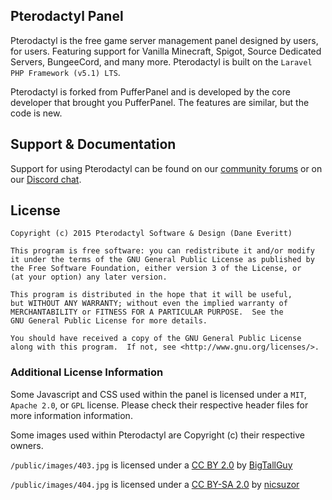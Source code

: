 ## Pterodactyl Panel
Pterodactyl is the free game server management panel designed by users, for users. Featuring support for Vanilla Minecraft, Spigot, Source Dedicated Servers, BungeeCord, and many more. Pterodactyl is built on the `Laravel PHP Framework (v5.1) LTS`.

Pterodactyl is forked from PufferPanel and is developed by the core developer that brought you PufferPanel. The features are similar, but the code is new.

## Support & Documentation
Support for using Pterodactyl can be found on our [community forums](https://community.pterodactyl.io) or on our [Discord chat](https://discord.gg/0gYt8oU8QOkDhKLS).

## License
```
Copyright (c) 2015 Pterodactyl Software & Design (Dane Everitt)

This program is free software: you can redistribute it and/or modify
it under the terms of the GNU General Public License as published by
the Free Software Foundation, either version 3 of the License, or
(at your option) any later version.

This program is distributed in the hope that it will be useful,
but WITHOUT ANY WARRANTY; without even the implied warranty of
MERCHANTABILITY or FITNESS FOR A PARTICULAR PURPOSE.  See the
GNU General Public License for more details.

You should have received a copy of the GNU General Public License
along with this program.  If not, see <http://www.gnu.org/licenses/>.
```

### Additional License Information
Some Javascript and CSS used within the panel is licensed under a `MIT`, `Apache 2.0`, or `GPL` license. Please check their respective header files for more information information.

Some images used within Pterodactyl are Copyright (c) their respective owners.

`/public/images/403.jpg` is licensed under a [CC BY 2.0](http://creativecommons.org/licenses/by/2.0/) by [BigTallGuy](http://flickr.com/photos/bigtallguy/)

`/public/images/404.jpg` is licensed under a [CC BY-SA 2.0](http://creativecommons.org/licenses/by-sa/2.0/) by [nicsuzor](http://flickr.com/photos/nicsuzor/)
